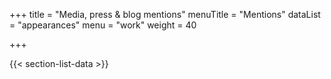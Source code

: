 +++
title = "Media, press & blog mentions"
menuTitle = "Mentions"
dataList = "appearances"
menu = "work"
weight = 40

+++

{{< section-list-data >}}
